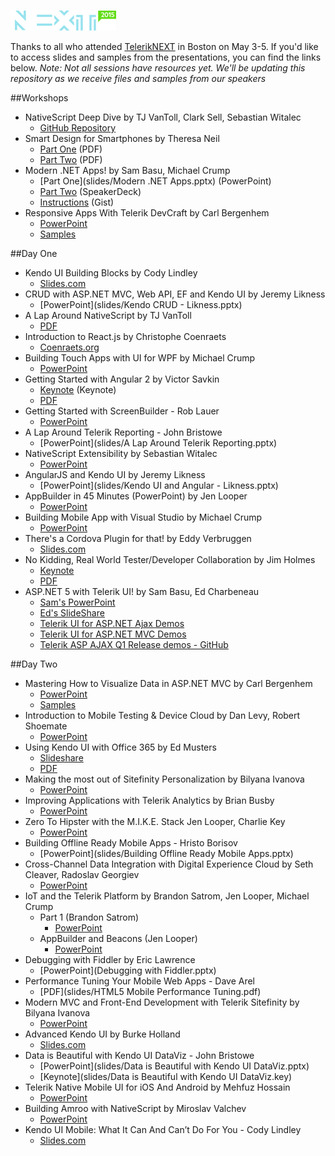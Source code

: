 ![TelerikNEXT](telerik-next-sticky-logo.png)

Thanks to all who attended [TelerikNEXT](http://teleriknext.com) in Boston on May 3-5. If you'd like to access slides and samples from the presentations, you can find the links below. *Note: Not all sessions have resources yet. We'll be updating this repository as we receive files and samples from our speakers*

##Workshops

* NativeScript Deep Dive by TJ VanToll, Clark Sell, Sebastian Witalec
    * [GitHub Repository](https://github.com/NativeScript/NativeScript-NEXT-Workshop)
* Smart Design for Smartphones by Theresa Neil
    * [Part One](slides/Telerik_Smart_Design_workshop_part1.pdf) (PDF)
    * [Part Two](slides/Telerik_Smart_Design_workshop_part2.pdf) (PDF)
* Modern .NET Apps! by Sam Basu, Michael Crump
    * [Part One](slides/Modern .NET Apps.pptx) (PowerPoint)
    * [Part Two](https://speakerdeck.com/mbcrump/modern-net-apps-michael) (SpeakerDeck)
    * [Instructions](https://bit.ly/ModernAppsWS) (Gist)
* Responsive Apps With Telerik DevCraft by Carl Bergenhem
    * [PowerPoint](slides/teleriknext-rwd-in-devcraft.pptx)
    * [Samples](samples/TelerikNEXT-RWD-workshop)

##Day One

* Kendo UI Building Blocks by Cody Lindley
    * [Slides.com](http://slides.com/telerikdevrel/kendoui-building-blocks#/)
* CRUD with ASP.NET MVC, Web API, EF and Kendo UI by Jeremy Likness
    * [PowerPoint](slides/Kendo CRUD - Likness.pptx)
* A Lap Around NativeScript by TJ VanToll
    * [PDF](slides/A-Lap-Around-NativeScript.pdf)
* Introduction to React.js by Christophe Coenraets
    * [Coenraets.org](http://coenraets.org/present/react/#0)
* Building Touch Apps with UI for WPF by Michael Crump
    * [PowerPoint](slides/TelerikNEXT-build-touch-apps-with-wpf.pptx)
* Getting Started with Angular 2 by Victor Savkin
    * [Keynote](slides/Angular2.key) (Keynote)
    * [PDF](slides/Angular2.pdf)
* Getting Started with ScreenBuilder - Rob Lauer
    * [PowerPoint](slides/Screenbuilder.pptx)
* A Lap Around Telerik Reporting - John Bristowe
    * [PowerPoint](slides/A Lap Around Telerik Reporting.pptx)
* NativeScript Extensibility by Sebastian Witalec
    * [PowerPoint](slides/NS_Extensibility.pptx)
* AngularJS and Kendo UI by Jeremy Likness
    * [PowerPoint](slides/Kendo UI and Angular - Likness.pptx)
* AppBuilder in 45 Minutes (PowerPoint) by Jen Looper
    * [PowerPoint](slides/AppBuilder-NEXT.pptx)
* Building Mobile App with Visual Studio by Michael Crump
    * [PowerPoint](slides/TelerikNEXT-Mobile-Apps-With-VS.pptx)
* There's a Cordova Plugin for that! by Eddy Verbruggen
    * [Slides.com](http://slides.com/eddyverbruggen/next#/)
* No Kidding, Real World Tester/Developer Collaboration by Jim Holmes
    * [Keynote](slides/TesterDevCollaboration.key)
    * [PDF](slides/TesterDevCollaboration.pdf)
* ASP.NET 5 with Telerik UI! by Sam Basu, Ed Charbeneau
    * [Sam's PowerPoint](slides/ASPdotNET5.pptx)
    * [Ed's SlideShare](http://www.slideshare.net/edcharbeneauii/telerik-next-aspajax)
    * [Telerik UI for ASP.NET Ajax Demos](http://demos.telerik.com/aspnet-ajax/)
    * [Telerik UI for ASP.NET MVC Demos](http://demos.telerik.com/aspnet-mvc/)
    * [Telerik ASP AJAX Q1 Release demos - GitHub](https://github.com/EdCharbeneau/Q1Release)

##Day Two

* Mastering How to Visualize Data in ASP.NET MVC by Carl Bergenhem
    * [PowerPoint](slides/teleriknext-dataviz-mvc.pptx)
    * [Samples](samples/TelerikNEXT-DataViz-MVC)
* Introduction to Mobile Testing & Device Cloud by Dan Levy, Robert Shoemate
    * [PowerPoint](slides/MobileTesting.pptx)
* Using Kendo UI with Office 365 by Ed Musters
    * [Slideshare](http://www.slideshare.net/emusters/telerik-next-kendouioffice365edmustersmay2015)
    * [PDF](slides/TelerikNEXT_KendoUI_Office365_EdMusters_May2015.pptx)
* Making the most out of Sitefinity Personalization by Bilyana Ivanova
    * [PowerPoint](slides/TelerikNEXT_Personalization.pptx)
* Improving Applications with Telerik Analytics by Brian Busby
    * [PowerPoint](slides/analytics.pptx)
* Zero To Hipster with the M.I.K.E. Stack Jen Looper, Charlie Key
    * [PowerPoint](slides/MIKE-NEXT.pptx)
* Building Offline Ready Mobile Apps - Hristo Borisov
    * [PowerPoint](slides/Building Offline Ready Mobile Apps.pptx)
* Cross-Channel Data Integration with Digital Experience Cloud by Seth Cleaver, Radoslav Georgiev
    * [PowerPoint](slides/DataIntegration.PPTX)
* IoT and the Telerik Platform by Brandon Satrom, Jen Looper, Michael Crump
    * Part 1 (Brandon Satrom)
        * [PowerPoint](slides/IoTPlatform-NEXT.pptx)
    * AppBuilder and Beacons (Jen Looper)
        * [PowerPoint](slides/Beacons-NEXT.pptx)
* Debugging with Fiddler by Eric Lawrence
    * [PowerPoint](Debugging with Fiddler.pptx)
* Performance Tuning Your Mobile Web Apps - Dave Arel
    * [PDF](slides/HTML5 Mobile Performance Tuning.pdf)
* Modern MVC and Front-End Development with Telerik Sitefinity by Bilyana Ivanova
    * [PowerPoint](slides/TelerikNEXT_MVC.pptx)
* Advanced Kendo UI by Burke Holland
    * [Slides.com](http://slides.com/telerikdevrel/advanced-kendo-ui#/)
* Data is Beautiful with Kendo UI DataViz - John Bristowe
    * [PowerPoint](slides/Data is Beautiful with Kendo UI DataViz.pptx)
    * [Keynote](slides/Data is Beautiful with Kendo UI DataViz.key)
* Telerik Native Mobile UI for iOS And Android by Mehfuz Hossain
    * [PowerPoint](slides/TelerikNEXT_PPT_Native-iOS-Android.pptx)
* Building Amroo with NativeScript by Miroslav Valchev
    * [PowerPoint](slides/BuildingAmroo.pptx)
* Kendo UI Mobile: What It Can And Can’t Do For You - Cody Lindley
    * [Slides.com](http://slides.com/telerikdevrel/kendo-ui-mobile-next#/)